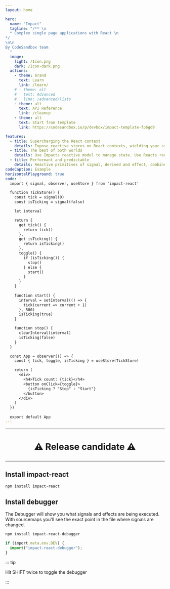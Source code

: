 ```yaml
---
layout: home

hero:
  name: "Impact"
  tagline: "/** \n
  * Complex single page applications with React \n
*/
\n\n
By CodeSandbox team
  "
  image:
    light: /Icon.png
    dark: /Icon-dark.png
  actions:
    - theme: brand
      text: Learn
      link: /learn/
    # - theme: alt
    #   text: Advanced
    #   link: /advanced/lists
    - theme: alt
      text: API Reference
      link: /cleanup
    - theme: alt
      text: Start from template 
      link: https://codesandbox.io/p/devbox/impact-template-fp6gd9

features:
  - title: Supercharging the React context
    details: Expose reactive stores on React contexts, wielding your state management with delight.
  - title: The best of both worlds
    details: Use Impacts reactive model to manage state. Use Reacts reconciliation model to manage UI.
  - title: Performant and predictable
    details: Reactive primitives of signal, derived and effect, combined with inferred observation in components.
codeCaption: Example
horizontalPlayground: true
code: |
  import { signal, observer, useStore } from 'impact-react'

  function TickStore() {
    const tick = signal(0)
    const isTicking = signal(false)

    let interval

    return {
      get tick() {
        return tick()
      },
      get isTicking() {
        return isTicking()
      },
      toggle() {
        if (isTicking()) {
          stop()
        } else {
          start()
        }
      }
    }
    
    function start() {
      interval = setInterval(() => {
        tick(current => current + 1)
      }, 500)
      isTicking(true)
    }

    function stop() {
      clearInterval(interval)
      isTicking(false)
    }
  }

  const App = observer(() => {
    const { tick, toggle, isTicking } = useStore(TickStore)

    return (
      <div>
        <h4>Tick count: {tick}</h4>
        <button onClick={toggle}>
          {isTicking ? "Stop" : "Start"}
        </button>
      </div>
    )
  })
  
  export default App
---
```


<HomeContent>

<hr/>

<h1 align="center">

:warning: Release candidate :warning:

</h1>

<hr/>

<ClientOnly>
  <Playground />
</ClientOnly>

## Install impact-react

```sh
npm install impact-react
```

## Install debugger

The Debugger will show you what signals and effects are being executed. With sourcemaps you'll see the exact point in the file where signals are changed.

```sh
npm install impact-react-debugger
```

```ts
if (import.meta.env.DEV) {
  import("impact-react-debugger");
}
```

::: tip

Hit SHIFT twice to toggle the debugger

:::

</HomeContent>
